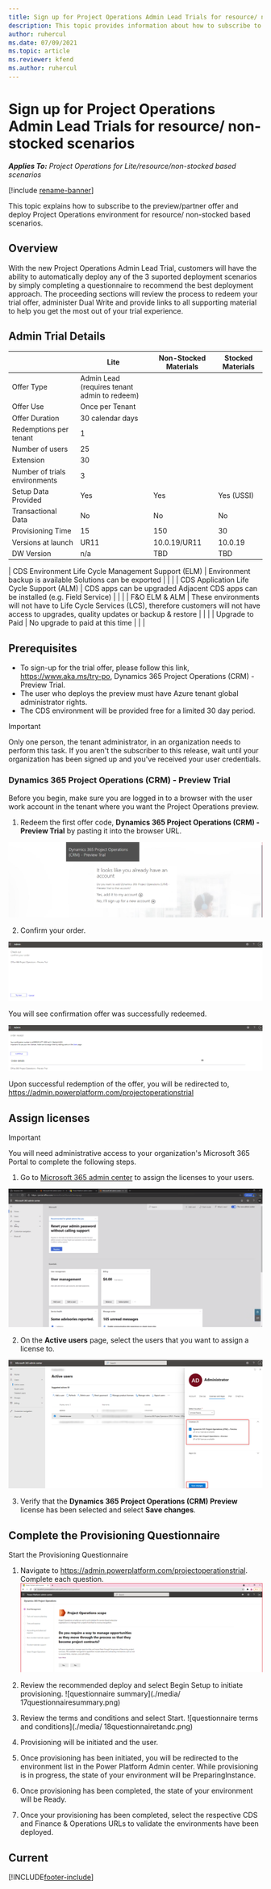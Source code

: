 ```yaml
---
title: Sign up for Project Operations Admin Lead Trials for resource/ non-stocked scenarios
description: This topic provides information about how to subscribe to and deploy Project Operations for resouce/non-stocked based scenarios.
author: ruhercul
ms.date: 07/09/2021
ms.topic: article
ms.reviewer: kfend 
ms.author: ruhercul
---
```


# Sign up for Project Operations Admin Lead Trials for resource/ non-stocked scenarios

_**Applies To:** Project Operations for Lite/resource/non-stocked based scenarios_

[!include [rename-banner](~/includes/cc-data-platform-banner.md)]

This topic explains how to subscribe to the preview/partner offer and deploy Project Operations environment for resource/ non-stocked based scenarios.

## Overview
With the new Project Operations Admin Lead Trial, customers will have the ability to automatically deploy any of the 3 suported deployment scenarios by simply completing a questionnaire to recommend the best deployment approach.   The proceeding sections will review the process to redeem your trial offer, administer Dual Write and provide links to all supporting material to help you get the most out of your trial experience.    

## Admin Trial Details
|                                                     | **Lite**                                                                                                                                                 | **Non-Stocked Materials** | **Stocked Materials** |
|-----------------------------------------------------|----------------------------------------------------------------------------------------------------------------------------------------------------------|---------------------------|-----------------------|
| Offer Type                                          | Admin Lead (requires tenant admin to redeem)                                                                                                             |                           |                       |
| Offer Use                                           | Once per Tenant                                                                                                                                          |                           |                       |
| Offer Duration                                      | 30 calendar days                                                                                                                                         |                           |                       |
| Redemptions per tenant                              | 1                                                                                                                                                        |                           |                       |
| Number of users                                     | 25                                                                                                                                                       |                           |                       |
| Extension                                           | 30                                                                                                                                                       |                           |                       |
| Number of trials environments                       | 3                                                                                                                                                        |                           |                       |
| Setup Data Provided                                 | Yes                                                                                                                                                      | Yes                       | Yes (USSI)            |
| Transactional Data                                  | No                                                                                                                                                       | No                        | No                    |
| Provisioning Time                                   | 15                                                                                                                                                       | 150                       | 30                    |
| Versions at launch                                  | UR11                                                                                                                                                     | 10.0.19/UR11              | 10.0.19               |
| DW Version                                          | n/a                                                                                                                                                      | TBD                       | TBD                   |

| CDS Environment Life Cycle Management Support (ELM) | Environment backup is available Solutions can be exported                                                                                                |                           |                       |
| CDS Application Life Cycle Support (ALM)            | CDS apps can be upgraded Adjacent CDS apps can be installed (e.g. Field Service)                                                                         |                           |                       |
| F&O ELM & ALM                                       | These environments will not have to Life Cycle Services (LCS), therefore customers will not have access to upgrades, quality updates or backup & restore |                           |                       |
| Upgrade to Paid                                     | No upgrade to paid at this time                                                                                                                          |                           |                       |



## Prerequisites

- To sign-up for the trial offer, please follow this link, https://www.aka.ms/try-po, Dynamics 365 Project Operations (CRM) - Preview Trial.
- The user who deploys the preview must have Azure tenant global administrator rights.
- The CDS environment will be provided free for a limited 30 day period.


> [!IMPORTANT]
> Only one person, the tenant administrator, in an organization needs to perform this task. If you aren't the subscriber to this release, wait until your organization has been signed up and you've received your user credentials.

### Dynamics 365 Project Operations (CRM) - Preview Trial 

Before you begin, make sure you are logged in to a browser with the user work account in the tenant where you want the Project Operations preview.

1. Redeem the first offer code, **Dynamics 365 Project Operations (CRM) - Preview Trial** by pasting it into the browser URL.

![Redeem Offer](./media/16RedeemFirstOfferNew.png)

2. Confirm your order.

![Confirm the order](./media/17ConfirmOrderNew.png)

You will see confirmation offer was successfully redeemed.

![Confirmation](./media/18OrderConfirmationNew.png)

Upon successful redemption of the offer, you will be redirected to, https://admin.powerplatform.com/projectoperationstrial

## Assign licenses

> [!IMPORTANT]
> You will need administrative access to your organization's Microsoft 365 Portal to complete the following steps.

1. Go to [Microsoft 365 admin center](https://portal.office.com/) to assign the licenses to your users.

![Admin center home page](./media/14AdminPortal.png)

2. On the **Active users** page, select the users that you want to assign a license to.

![Assign Licenses](./media/15AssignLicenses.png)

3. Verify that the **Dynamics 365 Project Operations (CRM) Preview**  license has been selected and select **Save changes**.

## Complete the Provisioning Questionnaire

Start the Provisioning Questionnaire
1.	Navigate to https://admin.powerplatform.com/projectoperationstrial.  Complete each question.
![questionaire step 1](./media/16questionnairestep1.png)

2.	Review the recommended deploy and select Begin Setup to initiate provisioning.
 ![questionnaire summary](./media/ 17questionnairesummary.png)
 
3.	Review the terms and conditions and select Start.
  ![questionnaire terms and conditions](./media/ 18questionnairetandc.png)
  
4.	Provisioning will be initiated and the user. 
 
5.	Once provisioning has been initiated, you will be redirected to the environment list in the Power Platform Admin center. While provisioning is in progress, the state of your environment will be PreparingInstance.
 
6.	Once provisioning has been completed, the state of your environment will be Ready.
 
7.	Once your provisioning has been completed, select the respective CDS and Finance & Operations URLs to validate the environments have been deployed.

## Current 


[!INCLUDE[footer-include](../includes/footer-banner.md)]
